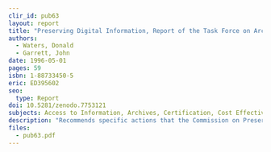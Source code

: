 ```yaml
---
clir_id: pub63
layout: report
title: "Preserving Digital Information, Report of the Task Force on Archiving of Digital Information"
authors: 
  - Waters, Donald
  - Garrett, John
date: 1996-05-01
pages: 59
isbn: 1-88733450-5
eric: ED395602
seo:
  type: Report
doi: 10.5281/zenodo.7753121 
subjects: Access to Information, Archives, Certification, Cost Effectiveness, Cultural Relevance, Data Conversion, Electronic Libraries, Information Networks, Library Collections, Pilot Projects, Preservation, Quality Control
description: "Recommends specific actions that the Commission on Preservation and Access, the Research Libraries Group. Inc. (RLG), and other organizations could undertake to help develop reliable systems for preserving access to digital information. A considerable portion of the report explores the nature of “information objects in the digital landscape.” Proposes creation of a distributed structure for collecting digital information resources, protecting their integrity over the long term and retaining them for future use. Concludes that the significant challenges in preserving digital information are not so much organizational or technological as legal and economic."
files:
  - pub63.pdf
---
```

